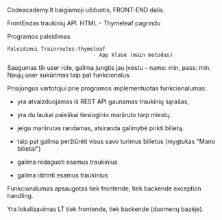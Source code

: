 Codeacademy.lt baigiamoji užduotis, FRONT-END dalis.

FrontEndas traukinių API. HTML – Thymeleaf pagrindu


Programos paleidimas

    Paleidimui Trainroutes-thymeleaf 
								- App klasė (main metodas)



Saugumas tik user role, galima jungtis jau įvestu – name: min, pass: min. Naujų user sukūrimas taip pat funkcionalus.

Prisijungus vartotojui prie programos implementuotas funkcionalumas:

- yra atvaizduojamas iš REST API gaunamas traukinių sąrašas,
 
- yra du laukai paieškai tiesioginio maršruto tarp miestų.

- jeigu maršrutas randamas, atsiranda galimybė pirkti bilietą.

- taip pat galima peržiūrėti visus savo turimus bilietus (mygtukas "Mano bilietai")

- galima redaguoti esamus traukinius

- galima ištrinti esamus traukinius

 Funkcionalumas apsaugotas tiek frontende, tiek backende exception handling.

 Yra lokalizavimas LT tiek frontende, tiek backende (duomenų bazėje).
 
  
    



